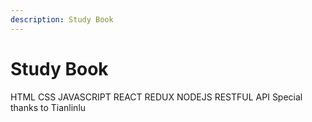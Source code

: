 ```yaml
---
description: Study Book
---
```


# Study Book
HTML
CSS
JAVASCRIPT
REACT
REDUX
NODEJS
RESTFUL API
Special thanks to Tianlinlu
